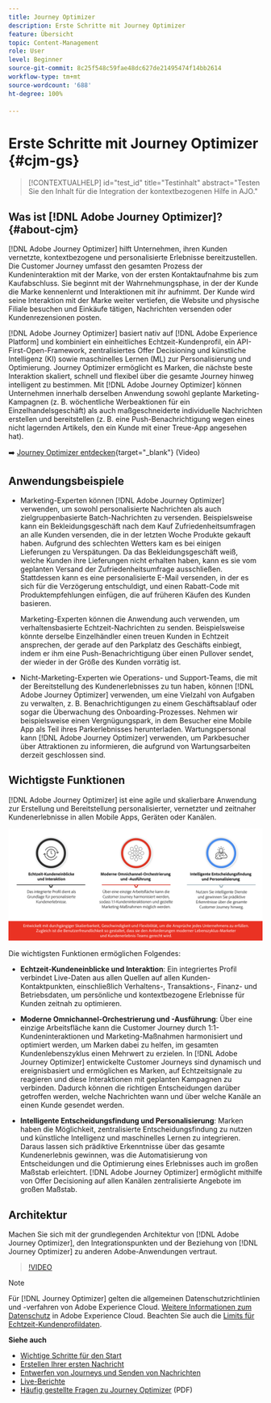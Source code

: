 ```yaml
---
title: Journey Optimizer
description: Erste Schritte mit Journey Optimizer
feature: Übersicht
topic: Content-Management
role: User
level: Beginner
source-git-commit: 8c25f548c59fae48dc627de21495474f14bb2614
workflow-type: tm+mt
source-wordcount: '688'
ht-degree: 100%

---
```


# Erste Schritte mit Journey Optimizer {#cjm-gs}

>[!CONTEXTUALHELP]
>id="test_id"
>title="Testinhalt"
>abstract="Testen Sie den Inhalt für die Integration der kontextbezogenen Hilfe in AJO."

## Was ist [!DNL Adobe Journey Optimizer]?{#about-cjm}

[!DNL Adobe Journey Optimizer] hilft Unternehmen, ihren Kunden vernetzte, kontextbezogene und personalisierte Erlebnisse bereitzustellen. Die Customer Journey umfasst den gesamten Prozess der Kundeninteraktion mit der Marke, von der ersten Kontaktaufnahme bis zum Kaufabschluss. Sie beginnt mit der Wahrnehmungsphase, in der der Kunde die Marke kennenlernt und Interaktionen mit ihr aufnimmt. Der Kunde wird seine Interaktion mit der Marke weiter vertiefen, die Website und physische Filiale besuchen und Einkäufe tätigen, Nachrichten versenden oder Kundenrezensionen posten.

[!DNL Adobe Journey Optimizer] basiert nativ auf [!DNL Adobe Experience Platform] und kombiniert ein einheitliches Echtzeit-Kundenprofil, ein API-First-Open-Framework, zentralisiertes Offer Decisioning und künstliche Intelligenz (KI) sowie maschinelles Lernen (ML) zur Personalisierung und Optimierung. Journey Optimizer ermöglicht es Marken, die nächste beste Interaktion skaliert, schnell und flexibel über die gesamte Journey hinweg intelligent zu bestimmen. Mit [!DNL Adobe Journey Optimizer] können Unternehmen innerhalb derselben Anwendung sowohl geplante Marketing-Kampagnen (z. B. wöchentliche Werbeaktionen für ein Einzelhandelsgeschäft) als auch maßgeschneiderte individuelle Nachrichten erstellen und bereitstellen (z. B. eine Push-Benachrichtigung wegen eines nicht lagernden Artikels, den ein Kunde mit einer Treue-App angesehen hat).

➡️ [Journey Optimizer entdecken](https://experienceleague.adobe.com/docs/journey-optimizer-learn/tutorials/introduction-to-journey-optimizer/introduction.html?lang=de){target=&quot;_blank&quot;} (Video)


## Anwendungsbeispiele

* Marketing-Experten können [!DNL Adobe Journey Optimizer] verwenden, um sowohl personalisierte Nachrichten als auch zielgruppenbasierte Batch-Nachrichten zu versenden. Beispielsweise kann ein Bekleidungsgeschäft nach dem Kauf Zufriedenheitsumfragen an alle Kunden versenden, die in der letzten Woche Produkte gekauft haben. Aufgrund des schlechten Wetters kam es bei einigen Lieferungen zu Verspätungen. Da das Bekleidungsgeschäft weiß, welche Kunden ihre Lieferungen nicht erhalten haben, kann es sie vom geplanten Versand der Zufriedenheitsumfrage ausschließen. Stattdessen kann es eine personalisierte E-Mail versenden, in der es sich für die Verzögerung entschuldigt, und einen Rabatt-Code mit Produktempfehlungen einfügen, die auf früheren Käufen des Kunden basieren.

   Marketing-Experten können die Anwendung auch verwenden, um verhaltensbasierte Echtzeit-Nachrichten zu senden. Beispielsweise könnte derselbe Einzelhändler einen treuen Kunden in Echtzeit ansprechen, der gerade auf den Parkplatz des Geschäfts einbiegt, indem er ihm eine Push-Benachrichtigung über einen Pullover sendet, der wieder in der Größe des Kunden vorrätig ist.

* Nicht-Marketing-Experten wie Operations- und Support-Teams, die mit der Bereitstellung des Kundenerlebnisses zu tun haben, können [!DNL Adobe Journey Optimizer] verwenden, um eine Vielzahl von Aufgaben zu verwalten, z. B. Benachrichtigungen zu einem Geschäftsablauf oder sogar die Überwachung des Onboarding-Prozesses. Nehmen wir beispielsweise einen Vergnügungspark, in dem Besucher eine Mobile App als Teil ihres Parkerlebnisses herunterladen. Wartungspersonal kann [!DNL Adobe Journey Optimizer] verwenden, um Parkbesucher über Attraktionen zu informieren, die aufgrund von Wartungsarbeiten derzeit geschlossen sind.

## Wichtigste Funktionen

[!DNL Adobe Journey Optimizer] ist eine agile und skalierbare Anwendung zur Erstellung und Bereitstellung personalisierter, vernetzter und zeitnaher Kundenerlebnisse in allen Mobile Apps, Geräten oder Kanälen.

![](assets/ajo-capabilities.png)

Die wichtigsten Funktionen ermöglichen Folgendes:

* **Echtzeit-Kundeneinblicke und Interaktion**: Ein integriertes Profil verbindet Live-Daten aus allen Quellen auf allen Kunden-Kontaktpunkten, einschließlich Verhaltens-, Transaktions-, Finanz- und Betriebsdaten, um persönliche und kontextbezogene Erlebnisse für Kunden zeitnah zu optimieren.

* **Moderne Omnichannel-Orchestrierung und -Ausführung**: Über eine einzige Arbeitsfläche kann die Customer Journey durch 1:1-Kundeninteraktionen und Marketing-Maßnahmen harmonisiert und optimiert werden, um Marken dabei zu helfen, im gesamten Kundenlebenszyklus einen Mehrwert zu erzielen. In [!DNL Adobe Journey Optimizer] entwickelte Customer Journeys sind dynamisch und ereignisbasiert und ermöglichen es Marken, auf Echtzeitsignale zu reagieren und diese Interaktionen mit geplanten Kampagnen zu verbinden. Dadurch können die richtigen Entscheidungen darüber getroffen werden, welche Nachrichten wann und über welche Kanäle an einen Kunde gesendet werden.

* **Intelligente Entscheidungsfindung und Personalisierung**: Marken haben die Möglichkeit, zentralisierte Entscheidungsfindung zu nutzen und künstliche Intelligenz und maschinelles Lernen zu integrieren. Daraus lassen sich prädiktive Erkenntnisse über das gesamte Kundenerlebnis gewinnen, was die Automatisierung von Entscheidungen und die Optimierung eines Erlebnisses auch im großen Maßstab erleichtert. [!DNL Adobe Journey Optimizer] ermöglicht mithilfe von Offer Decisioning auf allen Kanälen zentralisierte Angebote im großen Maßstab.

## Architektur

Machen Sie sich mit der grundlegenden Architektur von [!DNL Adobe Journey Optimizer], den Integrationspunkten und der Beziehung von [!DNL Journey Optimizer] zu anderen Adobe-Anwendungen vertraut.

>[!VIDEO](https://video.tv.adobe.com/v/334205?quality=12)


>[!NOTE]
>
> Für [!DNL Journey Optimizer] gelten die allgemeinen Datenschutzrichtlinien und -verfahren von Adobe Experience Cloud. [Weitere Informationen zum Datenschutz](https://www.adobe.com/de/privacy/experience-cloud.html) in Adobe Experience Cloud.
> Beachten Sie auch die [Limits für Echtzeit-Kundenprofildaten](https://experienceleague.adobe.com/docs/experience-platform/profile/guardrails.html?lang=de).


**Siehe auch**

* [Wichtige Schritte für den Start](quick-start.md)
* [Erstellen Ihrer ersten Nachricht](get-started-content.md)
* [Entwerfen von Journeys und Senden von Nachrichten](building-journeys/journey-gs.md)
* [Live-Berichte](reports/live-report.md)
* [Häufig gestellte Fragen zu Journey Optimizer](assets/do-not-localize/AJO-FAQ.pdf) (PDF)
